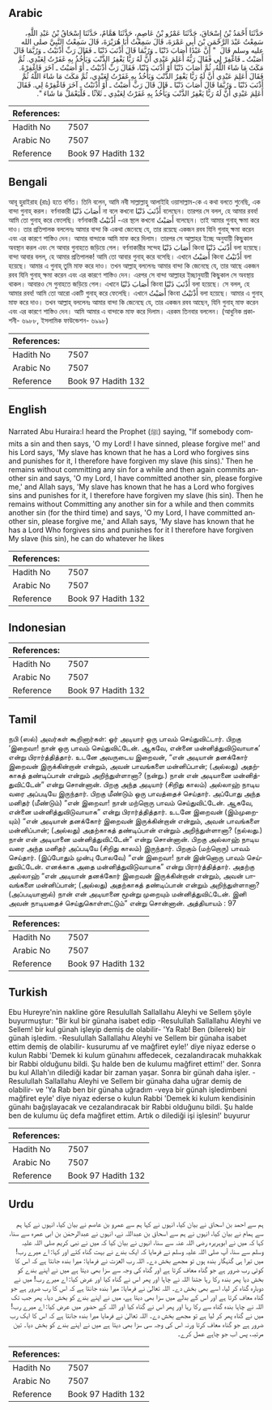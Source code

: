 ## Arabic


<div dir="rtl" lang="ar" style={{fontSize:'larger',backgroundColor:'#f8f9fa',padding:20}}>
حَدَّثَنَا أَحْمَدُ بْنُ إِسْحَاقَ، حَدَّثَنَا عَمْرُو بْنُ عَاصِمٍ، حَدَّثَنَا هَمَّامٌ، حَدَّثَنَا إِسْحَاقُ بْنُ عَبْدِ اللَّهِ، سَمِعْتُ عَبْدَ الرَّحْمَنِ بْنَ أَبِي عَمْرَةَ، قَالَ سَمِعْتُ أَبَا هُرَيْرَةَ، قَالَ سَمِعْتُ النَّبِيَّ صلى الله عليه وسلم قَالَ ‏ "‏ إِنَّ عَبْدًا أَصَابَ ذَنْبًا ـ وَرُبَّمَا قَالَ أَذْنَبَ ذَنْبًا ـ فَقَالَ رَبِّ أَذْنَبْتُ ـ وَرُبَّمَا قَالَ أَصَبْتُ ـ فَاغْفِرْ لِي فَقَالَ رَبُّهُ أَعَلِمَ عَبْدِي أَنَّ لَهُ رَبًّا يَغْفِرُ الذَّنْبَ وَيَأْخُذُ بِهِ غَفَرْتُ لِعَبْدِي‏.‏ ثُمَّ مَكَثَ مَا شَاءَ اللَّهُ، ثُمَّ أَصَابَ ذَنْبًا أَوْ أَذْنَبَ ذَنْبًا، فَقَالَ رَبِّ أَذْنَبْتُ ـ أَوْ أَصَبْتُ ـ آخَرَ فَاغْفِرْهُ‏.‏ فَقَالَ أَعَلِمَ عَبْدِي أَنَّ لَهُ رَبًّا يَغْفِرُ الذَّنْبَ وَيَأْخُذُ بِهِ غَفَرْتُ لِعَبْدِي، ثُمَّ مَكَثَ مَا شَاءَ اللَّهُ ثُمَّ أَذْنَبَ ذَنْبًا ـ وَرُبَّمَا قَالَ أَصَابَ ذَنْبًا ـ قَالَ قَالَ رَبِّ أَصَبْتُ ـ أَوْ أَذْنَبْتُ ـ آخَرَ فَاغْفِرْهُ لِي‏.‏ فَقَالَ أَعَلِمَ عَبْدِي أَنَّ لَهُ رَبًّا يَغْفِرُ الذَّنْبَ وَيَأْخُذُ بِهِ غَفَرْتُ لِعَبْدِي ـ ثَلاَثًا ـ فَلْيَعْمَلْ مَا شَاءَ ‏"‏‏.‏
</div>
<div style={{backgroundColor:'#f8f9fa',padding:20, marginBottom: 10}}><table> <thead> <tr> <th>References:</th> <th></th> </tr> </thead> <tbody><tr><td>Hadith No</td><td>7507</td></tr><tr><td>Arabic No</td><td>7507</td></tr><tr><td>Reference</td><td>Book 97 Hadith 132</td></tr></tbody></table></div>

## Bengali


<div dir="ltr" lang="bn" style={{fontSize:'larger',backgroundColor:'#f8f9fa',padding:20}}>
আবূ হুরাইরাহ (রাঃ) হতে বর্ণিত। তিনি বলেন, আমি নবী সাল্লাল্লাহু আলাইহি ওয়াসাল্লাম-কে এ কথা বলতে শুনেছি, এক বান্দা গুনাহ্ করল। বর্ণনাকারী أَصَابَ ذَنْبًا না বলে কখনো أَذْنَبَ ذَنْبًا বলেছেন। তারপর সে বলল, হে আমার রবব! আমি তো গুনাহ্ করে ফেলেছি। বর্ণনাকারী أَذْنَبْتُ -এর স্থলে কখনো أَصَبْتُ বলেছেন। তাই আমার গুনাহ্ ক্ষমা করে দাও। তার প্রতিপালক বললেনঃ আমার বান্দা কি একথা জেনেছে যে, তার রয়েছে একজন রবব যিনি গুনাহ্ ক্ষমা করেন এবং এর কারণে শাস্তিও দেন। আমার বান্দাকে আমি মাফ করে দিলাম। তারপর সে আল্লাহর ইচ্ছে অনুযায়ী কিছুকাল অবস্থান করল এবং সে আবার গুনাহতে জড়িয়ে গেল। বর্ণনাকারীর সন্দেহ أَصَابَ ذَنْبًا কিংবা أَذْنَبَ ذَنْبًا বলা হয়েছে। বান্দা আবার বলল, হে আমার প্রতিপালক! আমি তো আবার গুনাহ্ করে বসেছি। এখানে أَصَبْتُ কিংবা أَذْنَبْتُ বলা হয়েছে। আমার এ গুনাহ্ তুমি মাফ করে দাও। তখন আল্লাহ্ বললেনঃ আমার বান্দা কি জেনেছে যে, তার আছে একজন রবব যিনি গুনাহ্ ক্ষমা করেন এবং এর কারণে শাস্তিও দেন। এরপর সে বান্দা আল্লাহর ইচ্ছানুযায়ী কিছুকাল সে অবস্থায় থাকল। আবারও সে গুনাহতে জড়িয়ে গেল। এখানে أَصَابَ ذَنْبًا কিংবা أَذْنَبَ ذَنْبًا বলা হয়েছে। সে বলল, হে আমার রবব! আমি তো আরো একটি গুনাহ্ করে ফেলেছি। এখানে أَصَبْتُ কিংবা أَذْنَبْتُ বলা হয়েছে। আমার এ গুনাহ্ মাফ করে দাও। তখন আল্লাহ্ বললেনঃ আমার বান্দা কি জেনেছে যে, তার একজন রবব আছেন, যিনি গুনাহ্ মাফ করেন এবং এর কারণে শাস্তিও দেন। আমি আমার এ বান্দাকে মাফ করে দিলাম। এরকম তিনবার বললেন। (আধুনিক প্রকাশনী- ৬৯৮৮, ইসলামিক ফাউন্ডেশন- ৬৯৯৮)
</div>
<div style={{backgroundColor:'#f8f9fa',padding:20, marginBottom: 10}}><table> <thead> <tr> <th>References:</th> <th></th> </tr> </thead> <tbody><tr><td>Hadith No</td><td>7507</td></tr><tr><td>Arabic No</td><td>7507</td></tr><tr><td>Reference</td><td>Book 97 Hadith 132</td></tr></tbody></table></div>

## English


<div dir="ltr" lang="en" style={{fontSize:'larger',backgroundColor:'#f8f9fa',padding:20}}>
Narrated Abu Huraira:I heard the Prophet (ﷺ) saying, "If somebody commits a sin and then says, 'O my Lord! I have sinned, please forgive me!' and his Lord says, 'My slave has known that he has a Lord who forgives sins and punishes for it, I therefore have forgiven my slave (his sins).' Then he remains without committing any sin for a while and then again commits another sin and says, 'O my Lord, I have committed another sin, please forgive me,' and Allah says, 'My slave has known that he has a Lord who forgives sins and punishes for it, I therefore have forgiven my slave (his sin). Then he remains without Committing any another sin for a while and then commits another sin (for the third time) and says, 'O my Lord, I have committed another sin, please forgive me,' and Allah says, 'My slave has known that he has a Lord Who forgives sins and punishes for it I therefore have forgiven My slave (his sin), he can do whatever he likes
</div>
<div style={{backgroundColor:'#f8f9fa',padding:20, marginBottom: 10}}><table> <thead> <tr> <th>References:</th> <th></th> </tr> </thead> <tbody><tr><td>Hadith No</td><td>7507</td></tr><tr><td>Arabic No</td><td>7507</td></tr><tr><td>Reference</td><td>Book 97 Hadith 132</td></tr></tbody></table></div>

## Indonesian


<div dir="ltr" lang="id" style={{fontSize:'larger',backgroundColor:'#f8f9fa',padding:20}}>

</div>
<div style={{backgroundColor:'#f8f9fa',padding:20, marginBottom: 10}}><table> <thead> <tr> <th>References:</th> <th></th> </tr> </thead> <tbody><tr><td>Hadith No</td><td>7507</td></tr><tr><td>Arabic No</td><td>7507</td></tr><tr><td>Reference</td><td>Book 97 Hadith 132</td></tr></tbody></table></div>

## Tamil


<div dir="ltr" lang="ta" style={{fontSize:'larger',backgroundColor:'#f8f9fa',padding:20}}>
நபி (ஸல்) அவர்கள் கூறினார்கள்: ஓர் அடியார் ஒரு பாவம் செய்துவிட்டார். பிறகு ‘இறைவா! நான் ஒரு பாவம் செய்துவிட்டேன். ஆகவே, என்னை மன்னித்துவிடுவாயாக’ என்று பிரார்த்தித்தார். உடனே அவருடைய இறைவன், “என் அடியான் தனக்கோர் இறைவன் இருக்கின்றான் என்றும், அவன் பாவங்களை மன்னிப்பான்; (அல்லது) அதற்காகத் தண்டிப்பான் என்றும் அறிந்துள்ளானா? (நன்று.) நான் என் அடியானை மன்னித்துவிட்டேன்” என்று சொன்னான். பிறகு அந்த அடியார் (சிறிது காலம்) அல்லாஹ் நாடிய வரை அப்படியே இருந்தார். பிறகு மீண்டும் ஒரு பாவத்தைச் செய்தார். அப்போது அந்த மனிதர் (மீண்டும்) “என் இறைவா! நான் மற்றொரு பாவம் செய்துவிட்டேன். ஆகவே, என்னை மன்னித்துவிடுவாயாக” என்று பிரார்த்தித்தார். உடனே இறைவன் (இம்முறையும்) “என் அடியான் தனக்கோர் இறைவன் இருக்கின்றான் என்றும், அவன் பாவங்களை மன்னிப்பான்; (அல்லது) அதற்காகத் தண்டிப்பான் என்றும் அறிந்துள்ளானா? (நல்லது.) நான் என் அடியானை மன்னித்துவிட்டேன்” என்று சொன்னான். பிறகு அல்லாஹ் நாடிய வரை அந்த மனிதர் அப்படியே (சிறிது காலம்) இருந்தார். பிறகும் (மற்றொரு) பாவம் செய்தார். (இப்போதும் முன்பு போலவே) “என் இறைவா! நான் இன்னொரு பாவம் செய்துவிட்டேன். எனக்காக அதை மன்னித்துவிடுவாயாக” என்று பிரார்த்தித்தார். அதற்கு அல்லாஹ் “என் அடியான் தனக்கோர் இறைவன் இருக்கின்றான் என்றும், அவன் பாவங்களை மன்னிப்பான்; (அல்லது) அதற்காகத் தண்டிப்பான் என்றும் அறிந்துள்ளானா? (அப்படியானால்) நான் என் அடியானை மூன்று முறையும் மன்னித்துவிட்டேன். இனி அவன் நாடியதைச் செய்துகொள்ளட்டும்” என்று சொன்னான். அத்தியாயம் : 97
</div>
<div style={{backgroundColor:'#f8f9fa',padding:20, marginBottom: 10}}><table> <thead> <tr> <th>References:</th> <th></th> </tr> </thead> <tbody><tr><td>Hadith No</td><td>7507</td></tr><tr><td>Arabic No</td><td>7507</td></tr><tr><td>Reference</td><td>Book 97 Hadith 132</td></tr></tbody></table></div>

## Turkish


<div dir="ltr" lang="tr" style={{fontSize:'larger',backgroundColor:'#f8f9fa',padding:20}}>
Ebu Hureyre'nin nakline göre Resulullah Sallallahu Aleyhi ve Sellem şöyle buyurmuştur: "Bir kul bir günaha isabet edip -Resulullah Sallallahu Aleyhi ve Sellem! bir kul günah işleyip demiş de olabilir- 'Ya Rab! Ben (bilerek) bir günah işledim. -Resulullah Sallallahu Aleyhi ve Sellem bir günaha isabet ettim demiş de olabilir- kusurumu af ve mağfiret eyle!' diye niyaz ederse o kulun Rabbi 'Demek ki kulum günahını affedecek, cezalandıracak muhakkak bir Rabbi olduğunu bildi. Şu halde ben de kulumu mağfiret ettim!' der. Sonra bu kul Allah'ın dilediği kadar bir zaman yaşar. Sonra bir günah daha işler. -Resulullah Sallallahu Aleyhi ve Sellem bir günaha daha uğrar demiş de olabilir- ve 'Ya Rab ben bir günaha uğradım -veya bir günah işledimbeni mağfiret eyle' diye niyaz ederse o kulun Rabbi 'Demek ki kulum kendisinin günahı bağışlayacak ve cezalandıracak bir Rabbi olduğunu bildi. Şu halde ben de kulumu üç defa mağfiret ettim. Artık o dilediği işi işlesin!' buyurur
</div>
<div style={{backgroundColor:'#f8f9fa',padding:20, marginBottom: 10}}><table> <thead> <tr> <th>References:</th> <th></th> </tr> </thead> <tbody><tr><td>Hadith No</td><td>7507</td></tr><tr><td>Arabic No</td><td>7507</td></tr><tr><td>Reference</td><td>Book 97 Hadith 132</td></tr></tbody></table></div>

## Urdu


<div dir="rtl" lang="ur" style={{fontSize:'larger',backgroundColor:'#f8f9fa',padding:20}}>
ہم سے احمد بن اسحاق نے بیان کیا، انہوں نے کہا ہم سے عمرو بن عاصم نے بیان کیا، انہوں نے کہا ہم سے ہمام نے بیان کیا، انہوں نے ہم سے اسحاق بن عبداللہ نے، انہوں نے عبدالرحمٰن بن ابی عمرہ سے سنا، کہا کہ میں نے ابوہریرہ رضی اللہ عنہ سے سنا، انہوں نے بیان کیا کہ میں نے نبی کریم صلی اللہ علیہ وسلم سے سنا، آپ صلی اللہ علیہ وسلم نے فرمایا کہ ایک بندے نے بہت گناہ کئے اور کہا: اے میرے رب! میں تیرا ہی گنہگار بندہ ہوں تو مجھے بخش دے۔ اللہ رب العزت نے فرمایا: میرا بندہ جانتا ہے کہ اس کا کوئی رب ضرور ہے جو گناہ معاف کرتا ہے اور گناہ کی وجہ سے سزا بھی دیتا ہے میں نے اپنے بندے کو بخش دیا پھر بندہ رکا رہا جتنا اللہ نے چاہا اور پھر اس نے گناہ کیا اور عرض کیا: اے میرے رب! میں نے دوبارہ گناہ کر لیا، اسے بھی بخش دے۔ اللہ تعالیٰ نے فرمایا: میرا بندہ جانتا ہے کہ اس کا رب ضرور ہے جو گناہ معاف کرتا ہے اور اس کے بدلے میں سزا بھی دیتا ہے، میں نے اپنے بندے کو بخش دیا۔ پھر جب تک اللہ نے چاہا بندہ گناہ سے رکا رہا اور پھر اس نے گناہ کیا اور اللہ کے حضور میں عرض کیا: اے میرے رب! میں نے گناہ پھر کر لیا ہے تو مجھے بخش دے۔ اللہ تعالیٰ نے فرمایا میرا بندہ جانتا ہے کہ اس کا ایک رب ضرور ہے جو گناہ معاف کرتا ورنہ اس کی وجہ سی سزا بھی دیتا ہے میں نے اپنے بندے کو بخش دیا۔ تین مرتبہ، پس اب جو چاہے عمل کرے۔
</div>
<div style={{backgroundColor:'#f8f9fa',padding:20, marginBottom: 10}}><table> <thead> <tr> <th>References:</th> <th></th> </tr> </thead> <tbody><tr><td>Hadith No</td><td>7507</td></tr><tr><td>Arabic No</td><td>7507</td></tr><tr><td>Reference</td><td>Book 97 Hadith 132</td></tr></tbody></table></div>